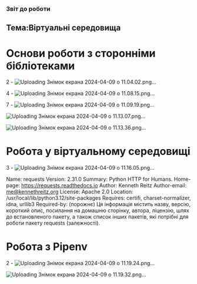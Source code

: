 ### Звіт до роботи

## Тема:Віртуальні середовища

# Основи роботи з сторонніми бібліотеками

2 - ![Uploading Знімок екрана 2024-04-09 о 11.04.02.png…]()


4 - ![Uploading Знімок екрана 2024-04-09 о 11.08.15.png…]()

7 - ![Uploading Знімок екрана 2024-04-09 о 11.09.19.png…]()

![Uploading Знімок екрана 2024-04-09 о 11.13.07.png…]()

![Uploading Знімок екрана 2024-04-09 о 11.13.36.png…]()

# Робота у віртуальному середовищі

3 - ![Uploading Знімок екрана 2024-04-09 о 11.16.05.png…]()

Name: requests
Version: 2.31.0
Summary: Python HTTP for Humans.
Home-page: https://requests.readthedocs.io
Author: Kenneth Reitz
Author-email: me@kennethreitz.org
License: Apache 2.0
Location: /usr/local/lib/python3.12/site-packages
Requires: certifi, charset-normalizer, idna, urllib3
Required-by: (порожнє)
Ця інформація містить назву, версію, короткий опис, посилання на домашню сторінку, автора, ліцензію, шлях до встановленого пакету, а також список інших пакетів, які потрібні для роботи пакету requests (залежності).

# Робота з Pipenv

2 - ![Uploading Знімок екрана 2024-04-09 о 11.19.24.png…]()

![Uploading Знімок екрана 2024-04-09 о 11.19.32.png…]()


